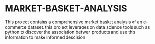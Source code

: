 # MARKET-BASKET-ANALYSIS
This project contains a comprehensive market basket analysis of an e-commerce dataset. this project leverages on data science tools such as python to discover the association betwen products and use this information to make informed descision 
